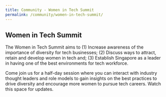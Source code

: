 ```yaml
---
title: Community - Women in Tech Summit
permalink: /community/women-in-tech-summit/
---
```

<h2>Women in Tech Summit</h2>

<p>The Women in Tech Summit aims to (1) Increase awareness of the importance of diversity for tech businesses; (2) Discuss ways to attract, retain and develop women in tech and; (3) Establish Singapore as a leader in having one of the best environments for tech workforce.</p>

<p>Come join us for a half-day session where you can interact with industry thought leaders and role models to gain insights on the best practices to drive diversity and encourage more women to pursue tech careers. Watch this space for updates.</p>
